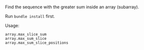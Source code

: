 Find the sequence with the greater sum inside an array (subarray).

Run `bundle install` first.

Usage:

```
array.max_slice_sum
array.max_sum_slice
array.max_sum_slice_positions
```

